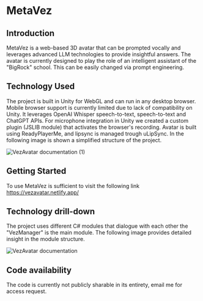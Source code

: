 # MetaVez
## Introduction
 MetaVez is a web-based 3D avatar that can be prompted vocally and leverages advanced LLM technologies to provide insightful answers. 
 The avatar is currently designed to play the role of an intelligent assistant of the "BigRock" school. This can be easily changed via prompt engineering.


## Technology Used
 The project is built in Unity for WebGL and can run in any desktop browser. Mobile browser support is currently limited due to lack of compatibility on Unity.
 It leverages OpenAI Whisper speech-to-text, speech-to-text and ChatGPT APIs. For microphone integration in Unity we created a custom plugin (JSLIB module) that activates the browser's recording. Avatar is built using ReadyPlayerMe, and lipsync is managed trough uLipSync. 
 In the following image is shown a simplified structure of the project.
 
![VezAvatar documentation (1)](https://github.com/IChrono/Il-Vez-Avatar/assets/74292381/9333419b-2480-49f4-a52e-bb82f50e4d91)


## Getting Started
To use MetaVez is sufficient to visit the following link https://vezavatar.netlify.app/

## Technology drill-down
The project uses different C# modules that dialogue with each other the "VezManager" is the main module. The following image provides detailed insight in the module structure.

![VezAvatar documentation](https://github.com/IChrono/Il-Vez-Avatar/assets/74292381/b84bdd88-3a30-48d7-8bfe-4b5930e3c438)

## Code availability
The code is currently not publicly sharable in its entirety, email me for access request.
